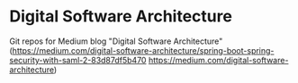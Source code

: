 # Digital Software Architecture
Git repos for Medium blog "Digital Software Architecture" (https://medium.com/digital-software-architecture/spring-boot-spring-security-with-saml-2-83d87df5b470 
https://medium.com/digital-software-architecture)

